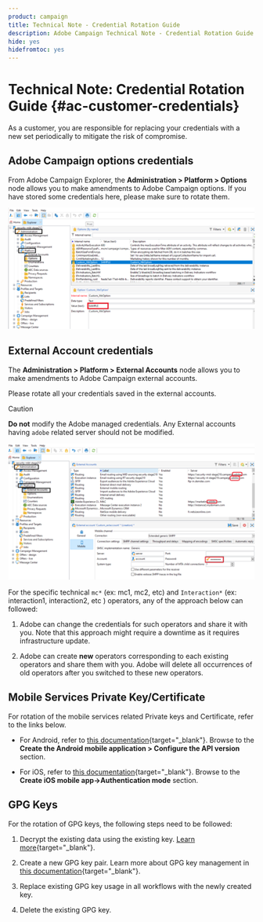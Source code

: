 ```yaml
---
product: campaign
title: Technical Note - Credential Rotation Guide
description: Adobe Campaign Technical Note - Credential Rotation Guide
hide: yes
hidefromtoc: yes
---
```

# Technical Note: Credential Rotation Guide {#ac-customer-credentials}

As a customer, you are responsible for replacing your credentials with a new set periodically to mitigate the risk of compromise. 

## Adobe Campaign options credentials

From Adobe Campaign Explorer, the **Administration > Platform > Options** node allows you to make amendments to Adobe Campaign options. If you have stored some credentials here, please make sure to rotate them.

![](assets/technote-2.png)

## External Account credentials

The **Administration > Platform > External Accounts** node allows you to make amendments to Adobe Campaign external accounts. 

Please rotate all your credentials saved in the external accounts.  

>[!CAUTION]
>
>**Do not** modify the Adobe managed credentials. Any External accounts having `adobe` related server should not be modified.

![](assets/technote-1.png)

For the specific technical `mc*` (ex: mc1, mc2, etc) and `Interaction*` (ex: interaction1, interaction2, etc ) operators, any of the approach below can followed: 

1. Adobe can change the credentials for such operators and share it with you. Note that this approach might require a downtime as it requires infrastructure update.

1. Adobe can create **new** operators corresponding to each existing operators and share them with you. Adobe will delete all occurrences of old operators after you switched to these new operators. 



## Mobile Services Private Key/Certificate 

For rotation of the mobile services related Private keys and Certificate, refer to the links below. 

* For Android, refer to [this documentation](https://experienceleague.adobe.com/en/docs/campaign-classic/using/sending-messages/sending-push-notifications/configure-the-mobile-app/configuring-the-mobile-application-android){target="_blank"}.
    Browse to the **Create the Android mobile application > Configure the API version** section.

* For iOS, refer to [this documentation](https://experienceleague.adobe.com/en/docs/campaign-classic/using/sending-messages/sending-push-notifications/configure-the-mobile-app/configuring-the-mobile-application){target="_blank"}.
    Browse to the **Create iOS mobile app->Authentication mode** section. 

## GPG Keys 

For the rotation of GPG keys, the following steps need to be followed: 

1. Decrypt the existing data using the existing key. [Learn more](https://experienceleague.adobe.com/en/docs/control-panel/using/instances-settings/gpg-keys-management#decrypting-data){target="_blank"}.

1. Create a new GPG key pair. Learn more about GPG key management in [this documentation](https://experienceleague.adobe.com/en/docs/control-panel/using/instances-settings/gpg-keys-management#decrypting-data){target="_blank"}.

1. Replace existing GPG key usage in all workflows with the newly created key. 

1. Delete the existing GPG key. 